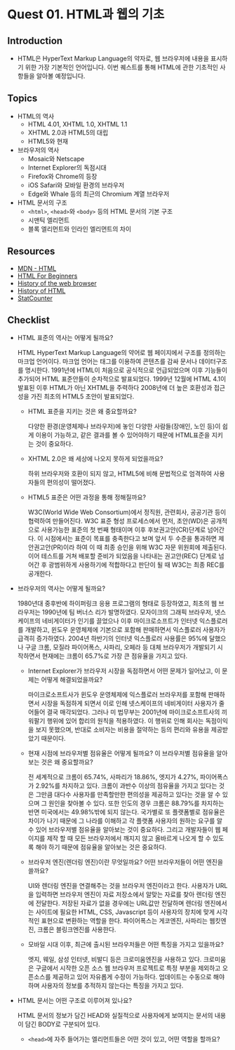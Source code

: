 # Quest 01. HTML과 웹의 기초

## Introduction

* HTML은 HyperText Markup Language의 약자로, 웹 브라우저에 내용을 표시하기 위한 가장 기본적인 언어입니다. 이번 퀘스트를 통해 HTML에 관한 기초적인 사항들을 알아볼 예정입니다.

## Topics

* HTML의 역사
  * HTML 4.01, XHTML 1.0, XHTML 1.1
  * XHTML 2.0과 HTML5의 대립
  * HTML5와 현재
* 브라우저의 역사
  * Mosaic와 Netscape
  * Internet Explorer의 독점시대
  * Firefox와 Chrome의 등장
  * iOS Safari와 모바일 환경의 브라우저
  * Edge와 Whale 등의 최근의 Chromium 계열 브라우저
* HTML 문서의 구조
  * `<html>`, `<head>`와 `<body>` 등의 HTML 문서의 기본 구조
  * 시맨틱 엘리먼트
  * 블록 엘리먼트와 인라인 엘리먼트의 차이

## Resources

* [MDN - HTML](https://developer.mozilla.org/ko/docs/Web/HTML)
* [HTML For Beginners](https://html.com/)
* [History of the web browser](https://en.wikipedia.org/wiki/History_of_the_web_browser)
* [History of HTML](https://en.wikipedia.org/wiki/HTML)
* [StatCounter](https://gs.statcounter.com/)

## Checklist

* HTML 표준의 역사는 어떻게 될까요?  

  HTML HyperText Markup Language의 약어로 웹 페이지에서 구조를 정의하는 마크업 언어이다. 마크업 언어는 태그를 이용하여 콘텐츠를 감싸 문서나 데이터구조를 명시한다. 1991년에 HTML이 처음으로 공식적으로 언급되었으며 이후 기능들이 추가되어 HTML 표준안들이 순차적으로 발표되었다. 1999년 12월에 HTML 4.1이 발표된 이후 HTML가 아닌 XHTML을 주력하다 2008년에 더 높은 호환성과 접근성을 가진 최초의 HTML5 초안이 발표되었다. 
  * HTML 표준을 지키는 것은 왜 중요할까요? 
   
    다양한 환경(운영체제나 브라우저)에 놓인 다양한 사람들(장애인, 노인 등)이 쉽게 이용이 가능하고, 같은 결과를 볼 수 있어야하기 때문에 HTML표준을 지키는 것이 중요하다. 
  * XHTML 2.0은 왜 세상에 나오지 못하게 되었을까요? 

    하위 브라우저와 호환이 되지 않고, HTML5에 비해 문법적으로 엄격하여 사용자들의 편의성이 떨어졌다.
  * HTML5 표준은 어떤 과정을 통해 정해질까요?

    W3C(World Wide Web Consortium)에서 정직원, 관련회사, 공공기관 등이 협력하여 만들어진다. W3C 표준 형성 프로세스에서 먼저, 초안(WD)은 공개적으로 사용가능한 표준의 첫 번째 형태이며 이후 후보권고안(CR)단계로 넘어간다. 이 시점에서는 표준이 목표를 충족한다고 보며 앞서 두 수준을 통과하면 제안권고안(PR)이라 하여 이 때 최종 승인을 위해 W3C 자문 위원회에 제출된다. 이어 테스트를 거쳐 배포할 준비가 되었음을 나타내는 권고안(REC) 단계로 넘어간 후 광범위하게 사용하기에 적합하다고 판단이 될 때 W3C는 최종 REC를 공개한다.   
* 브라우저의 역사는 어떻게 될까요?

  1980년대 중후반에 하이퍼링크 응용 프로그램의 형태로 등장하였고, 최초의 웹 브라우저는 1990년에 팀 버너스 리가 발명하였다. 모자이크의 그래픽 브라우저, 넷스케이프의 네비게이터가 인기를 끌었으나 이후 마이크로소프트가 인터넷 익스플로러를 개발하고, 윈도우 운영체제에 기본으로 포함해 판매하면서 익스플로러 사용자가 급격히 증가하였다. 2004년 하반기의 인터넷 익스플로러 사용률은 95%에 달했으나 구글 크롬, 모질라 파이어폭스, 사파리, 오페라 등 대체 브라우저가 개발되기 시작하면서 현재에는 크롬이 65.7%로 가장 큰 점유율을 가지고 있다. 
  * Internet Explorer가 브라우저 시장을 독점하면서 어떤 문제가 일어났고, 이 문제는 어떻게 해결되었을까요?

    마이크로소프트사가 윈도우 운영체제에 익스플로러 브라우저를 포함해 판매하면서 시장을 독점하게 되면서 이로 인해 넷스케이프의 네비게이터 사용자가 줄어들어 결국 매각되었다. 그러나 미 법무부는 2001년에 마이크로소프트사의 끼워팔기 행위에 있어 합리의 원칙을 적용하였다. 이 행위로 인해 회사는 독점이익을 보지 못했으며, 반대로 소비자는 비용을 절약하는 등의 편리와 유용을 제공받았기 때문이다. 
  * 현재 시점에 브라우저별 점유율은 어떻게 될까요? 이 브라우저별 점유율을 알아보는 것은 왜 중요할까요?

    전 세계적으로 크롬이 65.74%, 사파리가 18.86%, 엣지가 4.27%, 파이어폭스가 2.92%를 차지하고 있다. 크롬이 과반수 이상의 점유율을 가지고 있다는 것은 그만큼 대다수 사용자를 만족할만한 편의성을 제공하고 있다는 것을 알 수 있으며 그 원인을 찾아볼 수 있다. 또한 인도의 경우 크롬은 88.79%를 차지하는 반면 미국에서는 49.98%밖에 되지 않는다. 국가별로 또 플랫폼별로 점유율은 차이가 나기 때문에 그 나라를 이해하고 각 플랫폼 사용자의 원하는 요구를 알 수 있어 브라우저별 점유율을 알아보는 것이 중요하다. 그리고 개발자들이 웹 페이지를 제작 할 때 모든 브라우저에서 깨지지 않고 올바르게 나오게 할 수 있도록 해야 하기 때문에 점유율을 알아보는 것은 중요하다.
  * 브라우저 엔진(렌더링 엔진)이란 무엇일까요? 어떤 브라우저들이 어떤 엔진을 쓸까요?

    UI와 렌더링 엔진을 연결해주는 것을 브라우저 엔진이라고 한다. 사용자가 URL을 입력하면 브라우저 엔진이 자료 저장소에서 알맞는 자료를 찾아 렌더링 엔진에 전달한다. 저장된 자료가 없을 경우에는 URL값만 전달하며 렌더링 엔진에서는 사이트에 필요한 HTML, CSS, Javascript 등이 사용자의 장치에 맞게 시각적인 표현으로 변환하는 역할을 한다. 파이어폭스는 게코엔진, 사파리는 웹킷엔진, 크롬은 블링크엔진를 사용한다. 
    
  * 모바일 시대 이후, 최근에 출시된 브라우저들은 어떤 특징을 가지고 있을까요?

    엣지, 웨일, 삼성 인터넷, 비발디 등은 크로미움엔진을 사용하고 있다. 크로미움은 구글에서 시작한 오픈 소스 웹 브라우저 프로젝트로 특정 부분을 제외하고 오픈소스를 제공하고 있어 자유롭게 수정이 가능하다. 업데이트는 수동으로 해야하며 사용자의 정보를 추적하지 않는다는 특징을 가지고 있다.
    
* HTML 문서는 어떤 구조로 이루어져 있나요?

  HTML 문서의 정보가 담긴 HEAD와 실질적으로 사용자에게 보여지는 문서의 내용이 담긴 BODY로 구분되어 있다.
  
  * `<head>`에 자주 들어가는 엘리먼트들은 어떤 것이 있고, 어떤 역할을 할까요?

    <title>은 문서의 제목을, '<'meta'>'는 문서의 허용문자나, 메타요소의 정보형태, 실제 메타데이터의 컨텐츠를 알려주는 역할을 한다. 또한 \<link \>를 통해 문서에 css를 적용시키기도 한다. 
  * 시맨틱 태그는 무엇일까요?  의미를 명확하게 전달해주는 요소이다. 
    * 시맨틱 엘리먼트를 사용하면 어떤 점이 좋을까요? 

      영역을 쉽게 구분할 수 있고, 검색을 수행할 때 찾기도 편하다. 스크린 리더기를 사용하는 시각장애인한테는 사이트의 구조를 소리로 구분할 수 있게 해준다.
    * `<section>`과 `<div>`, `<header>`, `<footer>`, `<article>` 엘리먼트의 차이점은 무엇인가요? 

      &ltsection&rt과 <div>는 관계 있는 문서, 내용을 묶는 역할을 하지만 전체적으로 보았을 때 어떠한 목적을 가지고 묶여 있는지 쉽게 알아차리기 힘들다. 그러나 <header>는 웹 문서의 윗부분에 있으면서 사이트 이름, 내비게이션 등으로 구성되는 시맨틱 태그인만큼 그 이름만으로 웹 문서에서 어떠한 구조와 역할을 가지고 있는지 파악이 가능하다. 마찬가지로 <footer>는 웹 문서 맨 아래쪽에 있으며 저작권, 연락처 등이 포함되며 <article>은 독립적으로 구성된 글을 나타낸다. 

  * 블록 레벨 엘리먼트와 인라인 엘리먼트는 어떤 차이가 있을까요?

    블록 엘리먼트는 한 줄 전체를 차지하여 여러 개의 블록 요소들이 수직으로 쌓인다. 그렇기에 인라인보다 큰 구조를 생성할 수 있으며 크기 및 padding, margin으로 상하좌우 여백을 지정할 수 있다. 인라인 엘리먼트는 코딩한 영역만을 차지하며 크기를 지정할 수는 없고, margin으로 좌우에만 여백지정이 가능하다. 여러 개의 인라인 엘리먼트가 있을 경우에는 수평으로 쌓인다. 
    
   

## Quest

* [이 화면](screen.png)의 정보를 HTML 문서로 표현해 보세요. 다만 CSS를 전혀 사용하지 않고, 문서의 구조가 어떻게 되어 있는지를 파악하여 구현해 보세요.
  * [CSS Naked Day](https://css-naked-day.github.io/)는 매년 4월 9일에 CSS 없는 웹 페이지를 공개하여 내용과 마크업에 집중한 HTML 구조의 중요성을 강조하는 행사입니다.
* 폴더에 있는 `skeleton.html` 파일을 바탕으로 작업해 보시면 됩니다.
  * 정확하게 구현할 필요는 없습니다. 구조를 파악하는데 집중해봅시다.
  * 화면을 구성하는 큰 요소들을 어떻게 처리하면 좋을까요?
  * HTML 문서상에서 같은 층위에 비슷한 요소들이 반복될 때는 어떤 식으로 처리하는 것이 좋을까요?

## Advanced

* (선택사항) XML은 어떤 표준일까요? 어떤 식으로 발전해 왔을까요?
* YML, Markdown 등 다른 마크업 언어들은 어떤 특징을 가지고 있고, 어떤 용도로 쓰일까요?

